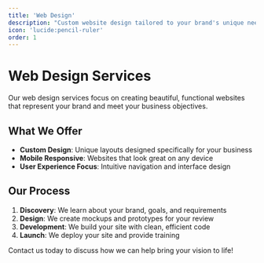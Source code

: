 ```yaml
---
title: 'Web Design'
description: "Custom website design tailored to your brand's unique needs."
icon: 'lucide:pencil-ruler'
order: 1
---
```


# Web Design Services

Our web design services focus on creating beautiful, functional websites that represent your brand and meet your business objectives.

## What We Offer

- **Custom Design**: Unique layouts designed specifically for your business
- **Mobile Responsive**: Websites that look great on any device
- **User Experience Focus**: Intuitive navigation and interface design

## Our Process

1. **Discovery**: We learn about your brand, goals, and requirements
2. **Design**: We create mockups and prototypes for your review
3. **Development**: We build your site with clean, efficient code
4. **Launch**: We deploy your site and provide training

Contact us today to discuss how we can help bring your vision to life!
